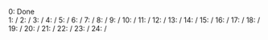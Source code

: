 0: Done<br>
1: /
2: /
3: /
4: /
5: /
6: /
7: /
8: /
9: /
10: /
11: /
12: /
13: /
14: /
15: /
16: /
17: /
18: /
19: /
20: /
21: /
22: /
23: /
24: /
